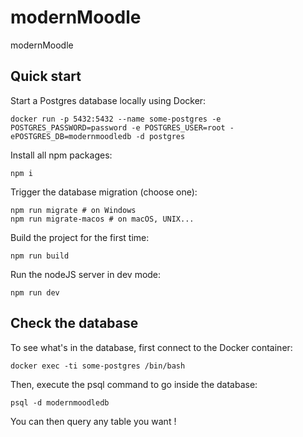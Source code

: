 # modernMoodle

modernMoodle

## Quick start

Start a Postgres database locally using Docker:
```shell
docker run -p 5432:5432 --name some-postgres -e POSTGRES_PASSWORD=password -e POSTGRES_USER=root -ePOSTGRES_DB=modernmoodledb -d postgres
```
  
Install  all npm packages:
```shell
npm i
```
  
Trigger the database migration (choose one):
```shell
npm run migrate # on Windows
npm run migrate-macos # on macOS, UNIX...
```
  
Build the project for the first time:
```shell
npm run build
```
  
Run the nodeJS server in dev mode:
```shell
npm run dev
```

## Check the database

To see what's in the database, first connect to the Docker container:
```shell
docker exec -ti some-postgres /bin/bash
```
  
Then, execute the psql command to go inside the database:
```shell
psql -d modernmoodledb
```
  
You can then query any table you want !
